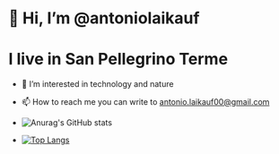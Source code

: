 # 👋 Hi, I’m @antoniolaikauf
# I live in San Pellegrino Terme
- 👀 I’m interested in technology and nature
- 📫 How to reach me you can write to antonio.laikauf00@gmail.com

- ![Anurag's GitHub stats](https://github-readme-stats.vercel.app/api?username=antoniolaikauf&show_icons=true&theme=radical)
- [![Top Langs](https://github-readme-stats.vercel.app/api/top-langs/?username=antoniolaikauf&layout=compact)](https://github.com/antoniolaikauf/github-readme-stats)
<!---
antoniolaikauf/antoniolaikauf is a ✨ special ✨ repository because its `README.md` (this file) appears on your GitHub profile.
You can click the Preview link to take a look at your changes.
--->
